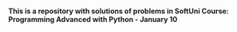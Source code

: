 #### This is a repository with solutions of problems in SoftUni Course: Programming Advanced with Python - January 10
